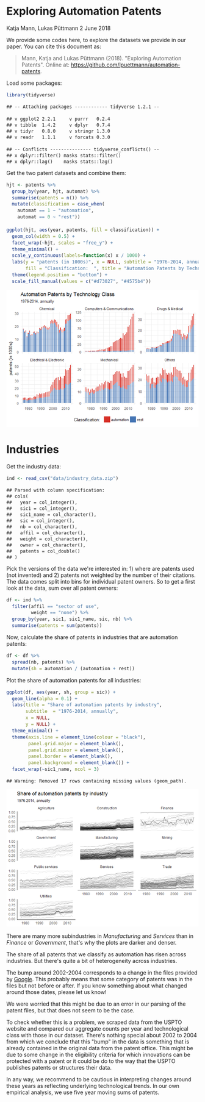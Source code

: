 Exploring Automation Patents
================
Katja Mann, Lukas Püttmann
2 June 2018

We provide some codes here, to explore the datasets we provide in our paper. You can cite this document as:

> Mann, Katja and Lukas Püttmann (2018). "Exploring Automation Patents". Online at: <https://github.com/lpuettmann/automation-patents>.

Load some packages:

``` r
library(tidyverse)
```

    ## -- Attaching packages ------------ tidyverse 1.2.1 --

    ## v ggplot2 2.2.1     v purrr   0.2.4
    ## v tibble  1.4.2     v dplyr   0.7.4
    ## v tidyr   0.8.0     v stringr 1.3.0
    ## v readr   1.1.1     v forcats 0.3.0

    ## -- Conflicts --------------- tidyverse_conflicts() --
    ## x dplyr::filter() masks stats::filter()
    ## x dplyr::lag()    masks stats::lag()

Get the two patent datasets and combine them:

``` r
hjt <- patents %>% 
  group_by(year, hjt, automat) %>% 
  summarise(patents = n()) %>% 
  mutate(classification = case_when(
    automat == 1 ~ "automation",
    automat == 0 ~ "rest"))

ggplot(hjt, aes(year, patents, fill = classification)) +
  geom_col(width = 0.5) +
  facet_wrap(~hjt, scales = "free_y") +
  theme_minimal() +
  scale_y_continuous(labels=function(x) x / 1000) +
  labs(y = "patents (in 1000s)", x = NULL, subtitle = "1976-2014, annually", 
       fill = "Classification:  ", title = "Automation Patents by Technology Class") +
  theme(legend.position = "bottom") +
  scale_fill_manual(values = c("#d73027", "#4575b4"))
```

![](explore_files/figure-markdown_github-ascii_identifiers/hjt-fig-1.png)

Industries
==========

Get the industry data:

``` r
ind <- read_csv("data/industry_data.zip") 
```

    ## Parsed with column specification:
    ## cols(
    ##   year = col_integer(),
    ##   sic1 = col_integer(),
    ##   sic1_name = col_character(),
    ##   sic = col_integer(),
    ##   nb = col_character(),
    ##   affil = col_character(),
    ##   weight = col_character(),
    ##   owner = col_character(),
    ##   patents = col_double()
    ## )

Pick the versions of the data we're interested in: 1) where are patents used (not invented) and 2) patents not weighted by the number of their citations. The data comes split into bins for individual patent owners. So to get a first look at the data, sum over all patent owners:

``` r
df <- ind %>%
  filter(affil == "sector of use",
         weight == "none") %>%
  group_by(year, sic1, sic1_name, sic, nb) %>% 
  summarise(patents = sum(patents)) 
```

Now, calculate the share of patents in industries that are automation patents:

``` r
df <- df %>% 
  spread(nb, patents) %>% 
  mutate(sh = automation / (automation + rest))
```

Plot the share of automation patents for all industries:

``` r
ggplot(df, aes(year, sh, group = sic)) +
  geom_line(alpha = 0.1) +
  labs(title = "Share of automation patents by industry",
       subtitle  = "1976-2014, annually",
       x = NULL,
       y = NULL) +
  theme_minimal() +
  theme(axis.line = element_line(colour = "black"),
        panel.grid.major = element_blank(),
        panel.grid.minor = element_blank(),
        panel.border = element_blank(),
        panel.background = element_blank()) +
  facet_wrap(~sic1_name, ncol = 3)
```

    ## Warning: Removed 17 rows containing missing values (geom_path).

![](explore_files/figure-markdown_github-ascii_identifiers/autom_sh-plot-1.png)

There are many more subindustries in *Manufacturing* and *Services* than in *Finance* or *Government*, that's why the plots are darker and denser.

The share of all patents that we classify as automation has risen across industries. But there's quite a bit of heterogeneity across industries.

The bump around 2002-2004 corresponds to a change in the files provided by [Google](https://www.google.com/googlebooks/uspto-patents-grants-text.html). This probably means that some category of patents was in the files but not before or after. If you know something about what changed around those dates, please let us know!

We were worried that this might be due to an error in our parsing of the patent files, but that does not seem to be the case.

To check whether this is a problem, we scraped data from the USPTO website and compared our aggregate counts per year and technological class with those in our dataset. There's nothing special about 2002 to 2004 from which we conclude that this "bump" in the data is something that is already contained in the original data from the patent office. This might be due to some change in the eligibility criteria for which innovations can be protected with a patent or it could be do to the way that the USPTO publishes patents or structures their data.

In any way, we recommend to be cautious in interpreting changes around these years as reflecting underlying technological trends. In our own empirical analysis, we use five year moving sums of patents.
